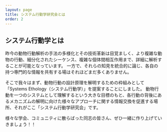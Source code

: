 ```yaml
---
layout: page
title: システム行動学研究会とは
order: 2
---
```

## システム行動学とは
昨今の動物行動解析の手法の多様化とその技術革新は目覚ましく、より複雑な動物の行動、細分化されたシーケンス、複雑な個体間相互作用まで、詳細に解析することが可能となっています。
一方で、それらの知見を統合的に論じ、各自の持つ専門的な情報を共有する場はそれほどまだ多くありません。

そこで我々はまず、動物行動の設計原理を解明するための枠組みとして「Systems Ethology（システム行動学）」を提案することにしました。
動物行動を一つのシステムとして理解するという大きな目標のもと、各行動の背後にあるメカニズムの解明に向けた様々なアプローチに関する情報交換を促進する場所、それがここ「システム行動学研究会」です。

様々な学会、コミュニティに散らばった同志の皆さん、ぜひ一緒に作り上げていきましょう！！

